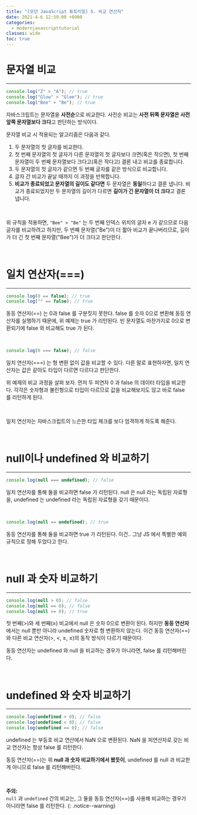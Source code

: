 ```yaml
---
title: "[모던 JavaScript 튜토리얼] 5. 비교 연산자"
date: 2021-4-6 12:59:00 +0900
categories:
  - modernjavascripttutorial
classes: wide
toc: true
---
```


# 문자열 비교

---

```jsx
console.log("Z" > "A"); // true
console.log("Glow" > "Glee"); // true
console.log("Bee" > "Be"); // true
```

자바스크립트는 문자열을 **사전순**으로 비교한다. 사전순 비교는 **사전 뒤쪽 문자열은 사전 앞쪽 문자열보다 크다**고 판단하는 방식이다.

문자열 비교 시 적용되는 알고리즘은 다음과 같다.

1. 두 문자열의 첫 글자를 비교한다.
2. 첫 번째 문자열의 첫 글자가 다른 문자열의 첫 글자보다 크면(혹은 작으면), 첫 번째 문자열이 두 번째 문자열보다 크다고(혹은 작다고) 결론 내고 비교를 종료합니다.
3. 두 문자열의 첫 글자가 같으면 두 번째 글자를 같은 방식으로 비교합니다.
4. 글자 간 비교가 끝날 때까지 이 과정을 반복합니다.
5. **비교가 종료되었고 문자열의 길이도 같다면** 두 문자열은 **동일**하다고 결론 냅니다. 비교가 종료되었지만 두 문자열의 길이가 다르면 **길이가 긴 문자열이 더 크다**고 결론 냅니다.

<br>

위 규칙을 적용하면, `"Bee" > "Be"` 는 두 번째 인덱스 위치의 글자 e 가 같으므로 다음 글자를 비교하려고 하지만, 두 번째 문자열("Be")이 더 짧아 비교가 끝나버리므로, 길이가 더 긴 첫 번째 문자열("Bee")가 더 크다고 판단한다.

<br>

# 일치 연산자(===)

---

```jsx
console.log(0 == false); // true
console.log("" == false); // true
```

동등 연산자(==) 는 0과 false 를 구분짓지 못한다. false 를 숫자 0으로 변환해 동등 연산자를 실행하기 때문에, 위 예제는 true 가 리턴된다. 빈 문자열도 마찬가지로 0으로 변환되기에 false 와 비교해도 true 가 된다.

<br>

```jsx
console.log(0 === false); // false
```

일치 연산자(===) 는 형 변환 없이 값을 비교할 수 있다. 다른 말로 표현하자면, 일치 연산자는 값은 같아도 타입이 다르면 다르다고 판단한다.

위 예제의 비교 과정을 살펴 보자. 먼저 두 피연자 0 과 false 의 데이터 타입을 비교한다. 각각은 숫자형과 불린형으로 타입이 다르므로 값을 비교해보지도 않고 바로 false 를 리턴하게 된다.

<br>

일치 연산자는 자바스크립트의 느슨한 타입 체크를 보다 엄격하게 하도록 해준다.

<br>

# null이나 undefined 와 비교하기

---

```jsx
console.log(null === undefined); // false
```

일치 연산자를 통해 둘을 비교하면 false 가 리턴된다. null 은 null 라는 독립된 자료형을, undefined 는 undefined 라는 독립된 자료형을 갖기 때문이다.

<br>

```jsx
console.log(null == undefined); // true
```

동등 연산자를 통해 둘을 비교하면 true 가 리턴된다. 이건.. 그냥 JS 에서 특별한 예외 규칙으로 정해 두었다고 한다.

<br>

# null 과 숫자 비교하기

---

```jsx
console.log(null > 0); // false
console.log(null == 0); // false
console.log(null >= 0); // true
```

첫 번째(>)와 세 번째(≥) 비교에서 null 은 숫자 0으로 변환이 된다. 하지만 **동등 연산자**에서는 null 뿐만 아니라 undefined 숫자로 형 변환하지 않는다. 이건 동등 연산자(==) 와 다른 비교 연산자(>, <, ≥, ≤)의 동작 방식이 다르기 때문이다.

동등 연산자는 undefined 와 null 을 비교하는 경우가 아니라면, false 를 리턴해버린다.

<br>

# undefined 와 숫자 비교하기

---

```jsx
console.log(undefined > 0); // false
console.log(undefined < 0); // false
console.log(undefined == 0); // false
```

undefined 는 부등호 비교 연산에서 NaN 으로 변환된다. NaN 을 피연산자로 갖는 비교 연산자는 항상 false 를 리턴한다.

동등 연산자(==)는 위 **null 과 숫자 비교하기에서 봤듯이**, undefined 를 null 과 비교한 게 아니므로 false 를 리턴해버린다.

<br>

**주의:**  
`null` 과 `undefined` 간의 비교는, 그 둘을 동등 연산자(==)를 사용해 비교하는 경우가 아니라면 false 를 리턴한다.
{: .notice--warning}
